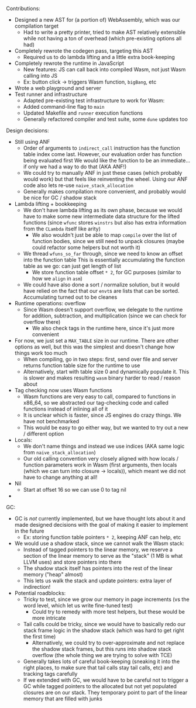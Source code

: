 Contributions:
- Designed a new AST for (a portion of) WebAssembly, which was our compilation target
  - Had to write a pretty printer, tried to make AST relatively extensible while not having
    a ton of overhead (which pre-existing options all had)
- Completely rewrote the codegen pass, targeting this AST
  - Required us to do lambda lifting and a little extra book-keeping
- Completely rewrote the runtime in JavaScript
  - New features: JS can call back into compiled Wasm, not just Wasm calling into JS
  - Ex: button click -> triggers Wasm function, `bigBang`, etc
- Wrote a web playground and server
- Test runner and infrastructure
  - Adapted pre-existing test infrastructure to work for Wasm:
  - Added command-line flag to `main`
  - Updated Makefile and `runner` execution functions
  - Generally refactored compiler and test suite, some `dune` updates too

Design decisions:
- Still using ANF
  - Order of arguments to `indirect_call` instruction has the function table index come last.
    However, our evaluation order has function being evaluated first
    We would like the function to be an immediate... if only we had a way to do that (AKA ANF!)
  - We could try to manually ANF in just these cases (which probably would work) but that feels
    like reinventing the wheel. Using our ANF code also lets re-use `naive_stack_allocation`
  - Generally makes compilation more convenient, and probably would be nice for GC / shadow stack
- Lambda lifting + bookkeeping
  - We don't have lambda lifting as its own phase, because we would have to make some new
    intermediate data structure for the lifted functions (since `wfunc` stores `winstrs` but also
    has extra information from the `CLambda` itself like arity)
    - We also wouldn't just be able to map `compile` over the list of function bodies, since we
      still need to unpack closures (maybe could refactor some helpers but not worth it)
  - We thread `wfuns_so_far` through, since we need to know an offset into the function table
    This is essentially accumulating the function table as we go: can just get length of list
    - We store function table offset `* 2`, for GC purposes (similar to how we `align` in `asm`)
  - We could have also done a sort / normalize solution, but it would have relied on the fact
    that our `envt`s are lists that can be sorted. Accumulating turned out to be cleanes
- Runtime operations: overflow
  - Since Wasm doesn't support overflow, we delegate to the runtime for addition, subtraction,
    and multiplication (since we can check for overflow there)
    - We also check tags in the runtime here, since it's just more convenient
- For now, we just set a `MAX_TABLE` size in our runtime. There are other options as well, but
  this was the simplest and doesn't change how things work too much
  - When compiling, go in two steps: first, send over file and server returns function table
    size for the runtime to use
  - Alternatively, start with table size 0 and dynamically populate it. This is slower and 
    makes resulting `wasm` binary harder to read / reason about
- Tag checking now uses Wasm functions
  - Wasm functions are very easy to call, compared to functions in x86_64, so we abstracted
    our tag-checking code and called functions instead of inlining all of it
  - It is unclear which is faster, since JS engines do crazy things. We have not benchmarked
  - This would be easy to go either way, but we wanted to try out a new / different option
- Locals:
  - We don't name things and instead we use indices (AKA same logic from `naive_stack_allocation`)
  - Our old calling convention very closely aligned with how locals / function parameters work
    in Wasm (first arguments, then locals (which we can turn into closure -> locals)), which meant
    we did not have to change anything at all!
- Nil
  - Start at offset 16 so we can use 0 to tag nil
- 

GC:
- GC is _not_ currently implemented, but we have thought lots about it and made designed
  decisions with the goal of making it easier to implement in the future
  - Ex: storing function table pointers `* 2`, keeping ANF can help, etc
- We would use a shadow stack, since we cannot walk the Wasm stack:
  - Instead of tagged pointers to the linear memory, we reserve a section of the linear
    memory to serve as the "stack" (1 MB is what LLVM uses) and store pointers into there
  - The shadow stack itself has pointers into the rest of the linear memory ("heap" almost)
  - This lets us walk the stack and update pointers: extra layer of indirection!
- Potential roadblocks:
  - Tricky to test, since we grow our memory in page increments (vs the word level, which
    let us write fine-tuned test)
    - Could try to remedy with more test helpers, but these would be more intricate
  - Tail calls could be tricky, since we would have to basically redo our stack frame logic
    in the shadow stack (which was hard to get right the first time)
    - Alternatively, we could try to over-approximate and not replace the shadow stack frames,
      but this runs into shadow stack overflow (the whole thing we are trying to solve with TCE)
  - Generally takes lots of careful book-keeping (sneaking it into the right places, to make
    sure that tail calls stay tail calls, etc) and tracking tags carefully
  - If we extended with GC, we would have to be careful not to trigger a GC
    while tagged pointers to the allocated but not yet populated closures are
    on our stack. They temporary point to part of the linear memory that are filled with junks